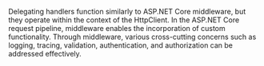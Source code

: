 Delegating handlers function similarly to ASP.NET Core middleware, but they operate within the context of the HttpClient. In the ASP.NET Core request pipeline, middleware enables the incorporation of custom functionality. Through middleware, various cross-cutting concerns such as logging, tracing, validation, authentication, and authorization can be addressed effectively.
